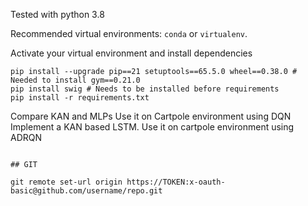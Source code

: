 Tested with python 3.8

Recommended virtual environments: `conda` or `virtualenv`.

Activate your virtual environment and install dependencies
```[bash]
pip install --upgrade pip==21 setuptools==65.5.0 wheel==0.38.0 # Needed to install gym==0.21.0
pip install swig # Needs to be installed before requirements
pip install -r requirements.txt
```

Compare KAN and MLPs
Use it on Cartpole environment using DQN
Implement a KAN based LSTM. Use it on cartpole environment using ADRQN


```

## GIT

git remote set-url origin https://TOKEN:x-oauth-basic@github.com/username/repo.git